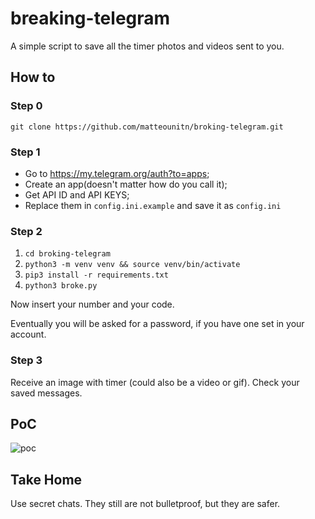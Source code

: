# breaking-telegram
A simple script to save all the timer photos and videos sent to you.


## How to
### Step 0 

`git clone https://github.com/matteounitn/broking-telegram.git`

### Step 1

- Go to https://my.telegram.org/auth?to=apps;
- Create an app(doesn't matter how do you call it);
- Get API ID and API KEYS;
- Replace them in `config.ini.example` and save it as `config.ini`

### Step 2

1. `cd broking-telegram`
2. `python3 -m venv venv && source venv/bin/activate`
3. `pip3 install -r requirements.txt`
4. `python3 broke.py`

Now insert your number and your code. 

Eventually you will be asked for a password, if you have one set in your account.

### Step 3

Receive an image with timer (could also be a video or gif).
Check your saved messages.

## PoC

<img src="poc.gif" alt="poc" style="max-width:300px" />

## Take Home

Use secret chats.
They still are not bulletproof, but they are safer.